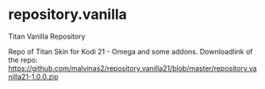 # repository.vanilla
Titan Vanilla Repository

Repo of Titan Skin for Kodi 21 - Omega and some addons. 
Downloadlink of the repo: https://github.com/malvinas2/repository.vanilla21/blob/master/repository.vanilla21-1.0.0.zip